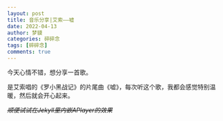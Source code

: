 ```yaml
---
layout: post
title: 音乐分享|艾索——嘘
date: 2022-04-13
author: 梦貘
categories: 碎碎念
tags: [碎碎念]
comments: true
---
```


今天心情不错，想分享一首歌。

是艾索唱的《罗小黑战记》的片尾曲《嘘》，每次听这个歌，我都会感觉特别温暖，然后就会开心起来。

<del><i>顺便试试在Jekyll里内嵌APlayer的效果</i></del>

<!-- more -->

<script>
const ap = new APlayer({
    container: document.getElementById('aplayer'),
    autoplay: true,
    audio: [{
        name: '嘘',
        artist: '艾索',
        url: 'https://drive.b-hu.org/music/xu-aisuo.mp3',
        cover: 'https://y.qq.com/music/photo_new/T002R300x300M000000lKfvl0dHqmB_1.jpg'
    }],
});
</script>
